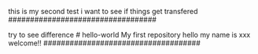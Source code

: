 this is my second test i want to see if things get transfered
##################################

try to see difference # hello-world
My first repository
hello my name is xxx welcome!!
####################################
